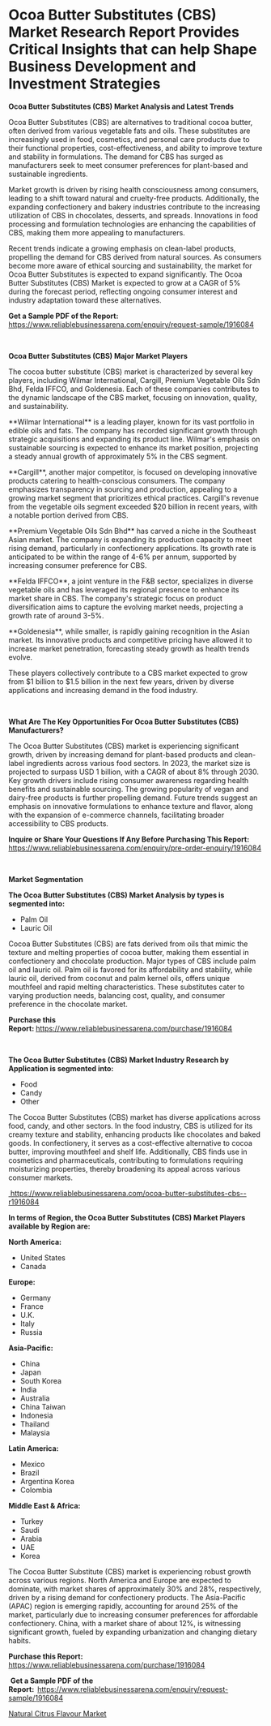 <p><h1>Ocoa Butter Substitutes (CBS) Market Research Report Provides Critical Insights that can help Shape Business Development and Investment Strategies</h1></p><p><strong>Ocoa Butter Substitutes (CBS) Market Analysis and Latest Trends</strong></p>
<p><p>Ocoa Butter Substitutes (CBS) are alternatives to traditional cocoa butter, often derived from various vegetable fats and oils. These substitutes are increasingly used in food, cosmetics, and personal care products due to their functional properties, cost-effectiveness, and ability to improve texture and stability in formulations. The demand for CBS has surged as manufacturers seek to meet consumer preferences for plant-based and sustainable ingredients.</p><p>Market growth is driven by rising health consciousness among consumers, leading to a shift toward natural and cruelty-free products. Additionally, the expanding confectionery and bakery industries contribute to the increasing utilization of CBS in chocolates, desserts, and spreads. Innovations in food processing and formulation technologies are enhancing the capabilities of CBS, making them more appealing to manufacturers.</p><p>Recent trends indicate a growing emphasis on clean-label products, propelling the demand for CBS derived from natural sources. As consumers become more aware of ethical sourcing and sustainability, the market for Ocoa Butter Substitutes is expected to expand significantly. The Ocoa Butter Substitutes (CBS) Market is expected to grow at a CAGR of 5% during the forecast period, reflecting ongoing consumer interest and industry adaptation toward these alternatives.</p></p>
<p><strong>Get a Sample PDF of the Report:&nbsp;</strong> <a href="https://www.reliablebusinessarena.com/enquiry/request-sample/1916084?utm_campaign=2337&utm_medium=2&utm_source=Github&utm_content=ia&utm_term=15022025&utm_id=ocoa-butter-substitutes-cbs">https://www.reliablebusinessarena.com/enquiry/request-sample/1916084</a></p>
<p>&nbsp;</p>
<p><strong>Ocoa Butter Substitutes (CBS) Major Market Players</strong></p>
<p><p>The cocoa butter substitute (CBS) market is characterized by several key players, including Wilmar International, Cargill, Premium Vegetable Oils Sdn Bhd, Felda IFFCO, and Goldenesia. Each of these companies contributes to the dynamic landscape of the CBS market, focusing on innovation, quality, and sustainability.</p><p>**Wilmar International** is a leading player, known for its vast portfolio in edible oils and fats. The company has recorded significant growth through strategic acquisitions and expanding its product line. Wilmar's emphasis on sustainable sourcing is expected to enhance its market position, projecting a steady annual growth of approximately 5% in the CBS segment.</p><p>**Cargill**, another major competitor, is focused on developing innovative products catering to health-conscious consumers. The company emphasizes transparency in sourcing and production, appealing to a growing market segment that prioritizes ethical practices. Cargill's revenue from the vegetable oils segment exceeded $20 billion in recent years, with a notable portion derived from CBS.</p><p>**Premium Vegetable Oils Sdn Bhd** has carved a niche in the Southeast Asian market. The company is expanding its production capacity to meet rising demand, particularly in confectionery applications. Its growth rate is anticipated to be within the range of 4-6% per annum, supported by increasing consumer preference for CBS.</p><p>**Felda IFFCO**, a joint venture in the F&B sector, specializes in diverse vegetable oils and has leveraged its regional presence to enhance its market share in CBS. The company's strategic focus on product diversification aims to capture the evolving market needs, projecting a growth rate of around 3-5%.</p><p>**Goldenesia**, while smaller, is rapidly gaining recognition in the Asian market. Its innovative products and competitive pricing have allowed it to increase market penetration, forecasting steady growth as health trends evolve.</p><p>These players collectively contribute to a CBS market expected to grow from $1 billion to $1.5 billion in the next few years, driven by diverse applications and increasing demand in the food industry.</p></p>
<p>&nbsp;</p>
<p><strong>What Are The Key Opportunities For Ocoa Butter Substitutes (CBS) Manufacturers?</strong></p>
<p><p>The Ocoa Butter Substitutes (CBS) market is experiencing significant growth, driven by increasing demand for plant-based products and clean-label ingredients across various food sectors. In 2023, the market size is projected to surpass USD 1 billion, with a CAGR of about 8% through 2030. Key growth drivers include rising consumer awareness regarding health benefits and sustainable sourcing. The growing popularity of vegan and dairy-free products is further propelling demand. Future trends suggest an emphasis on innovative formulations to enhance texture and flavor, along with the expansion of e-commerce channels, facilitating broader accessibility to CBS products.</p></p>
<p><strong>Inquire or Share Your Questions If Any Before Purchasing This Report:</strong> <a href="https://www.reliablebusinessarena.com/enquiry/pre-order-enquiry/1916084?utm_campaign=2337&utm_medium=2&utm_source=Github&utm_content=ia&utm_term=15022025&utm_id=ocoa-butter-substitutes-cbs">https://www.reliablebusinessarena.com/enquiry/pre-order-enquiry/1916084</a></p>
<p>&nbsp;</p>
<p><strong>Market Segmentation</strong></p>
<p><strong>The Ocoa Butter Substitutes (CBS) Market Analysis by types is segmented into:</strong></p>
<p><ul><li>Palm Oil</li><li>Lauric Oil</li></ul></p>
<p><p>Cocoa Butter Substitutes (CBS) are fats derived from oils that mimic the texture and melting properties of cocoa butter, making them essential in confectionery and chocolate production. Major types of CBS include palm oil and lauric oil. Palm oil is favored for its affordability and stability, while lauric oil, derived from coconut and palm kernel oils, offers unique mouthfeel and rapid melting characteristics. These substitutes cater to varying production needs, balancing cost, quality, and consumer preference in the chocolate market.</p></p>
<p><strong>Purchase this Report:&nbsp;</strong><a href="https://www.reliablebusinessarena.com/purchase/1916084?utm_campaign=2337&utm_medium=2&utm_source=Github&utm_content=ia&utm_term=15022025&utm_id=ocoa-butter-substitutes-cbs">https://www.reliablebusinessarena.com/purchase/1916084</a></p>
<p>&nbsp;</p>
<p><strong>The Ocoa Butter Substitutes (CBS) Market Industry Research by Application is segmented into:</strong></p>
<p><ul><li>Food</li><li>Candy</li><li>Other</li></ul></p>
<p><p>The Cocoa Butter Substitutes (CBS) market has diverse applications across food, candy, and other sectors. In the food industry, CBS is utilized for its creamy texture and stability, enhancing products like chocolates and baked goods. In confectionery, it serves as a cost-effective alternative to cocoa butter, improving mouthfeel and shelf life. Additionally, CBS finds use in cosmetics and pharmaceuticals, contributing to formulations requiring moisturizing properties, thereby broadening its appeal across various consumer markets.</p></p>
<p><a href="https://www.reliablebusinessarena.com/ocoa-butter-substitutes-cbs--r1916084?utm_campaign=2337&utm_medium=2&utm_source=Github&utm_content=ia&utm_term=15022025&utm_id=ocoa-butter-substitutes-cbs">&nbsp;https://www.reliablebusinessarena.com/ocoa-butter-substitutes-cbs--r1916084</a></p>
<p><strong>In terms of Region, the Ocoa Butter Substitutes (CBS) Market Players available by Region are:</strong></p>
<p>
    <p> <strong> North America: </strong>
        <ul>
            <li>United States</li>
            <li>Canada</li>
        </ul>
        </p> 
    <p> <strong> Europe: </strong>
        <ul>
            <li>Germany</li>
            <li>France</li>
            <li>U.K.</li>
            <li>Italy</li>
            <li>Russia</li>
        </ul>
        </p> 
    <p> <strong> Asia-Pacific: </strong>
        <ul>
            <li>China</li>
            <li>Japan</li>
            <li>South Korea</li>
            <li>India</li>
            <li>Australia</li>
            <li>China Taiwan</li>
            <li>Indonesia</li>
            <li>Thailand</li>
            <li>Malaysia</li>
        </ul>
        </p> 
    <p> <strong> Latin America: </strong>
        <ul>
            <li>Mexico</li>
            <li>Brazil</li>
            <li>Argentina Korea</li>
            <li>Colombia</li>
        </ul>
        </p> 
    <p> <strong> Middle East & Africa: </strong>
        <ul>
            <li>Turkey</li>
            <li>Saudi</li>
            <li>Arabia</li>
            <li>UAE</li>
            <li>Korea</li>
        </ul>
    </p>
    </p>
<p><p>The Cocoa Butter Substitute (CBS) market is experiencing robust growth across various regions. North America and Europe are expected to dominate, with market shares of approximately 30% and 28%, respectively, driven by a rising demand for confectionery products. The Asia-Pacific (APAC) region is emerging rapidly, accounting for around 25% of the market, particularly due to increasing consumer preferences for affordable confectionery. China, with a market share of about 12%, is witnessing significant growth, fueled by expanding urbanization and changing dietary habits.</p></p>
<p><strong>Purchase this Report: </strong><a href="https://www.reliablebusinessarena.com/purchase/1916084?utm_campaign=2337&utm_medium=2&utm_source=Github&utm_content=ia&utm_term=15022025&utm_id=ocoa-butter-substitutes-cbs">https://www.reliablebusinessarena.com/purchase/1916084</a></p>
<p>&nbsp;<strong>Get a Sample PDF of the Report:&nbsp;&nbsp;</strong><a href="https://www.reliablebusinessarena.com/enquiry/request-sample/1916084?utm_campaign=2337&utm_medium=2&utm_source=Github&utm_content=ia&utm_term=15022025&utm_id=ocoa-butter-substitutes-cbs">https://www.reliablebusinessarena.com/enquiry/request-sample/1916084</a></p>
<p><strong></strong></p>
<p><p><a href="https://github.com/lehumiston1971679/Market-Research-Report-List-1/blob/main/natural-citrus-flavour-market.md?utm_campaign=2337&utm_medium=2&utm_source=Github&utm_content=ia&utm_term=15022025&utm_id=ocoa-butter-substitutes-cbs">Natural Citrus Flavour Market</a></p></p>